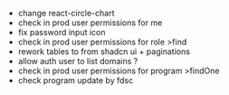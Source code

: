 - change react-circle-chart
- check in prod user permissions for me
- fix password input icon
- check in prod user permissions for role >find
- rework tables to from shadcn ui + paginations
- allow auth user to list domains ?
- check in prod user permissions for program >findOne
- check program update by fdsc
